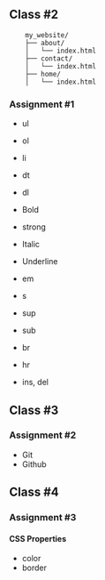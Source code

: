 ## Class #2

```
    my_website/
    ├── about/
    │   └── index.html
    ├── contact/
    │   └── index.html
    ├── home/
    │   └── index.html
```

### Assignment #1

- ul
- ol
- li

- dt
- dl

- Bold
- strong

- Italic
- Underline
- em
- s
- sup
- sub
- br
- hr
- ins, del

## Class #3

### Assignment #2

- Git
- Github

## Class #4

### Assignment #3

#### CSS Properties

- color
- border
